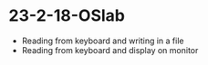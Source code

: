 # 23-2-18-OSlab
 * Reading from keyboard and writing in a file
 * Reading from keyboard and display on monitor
